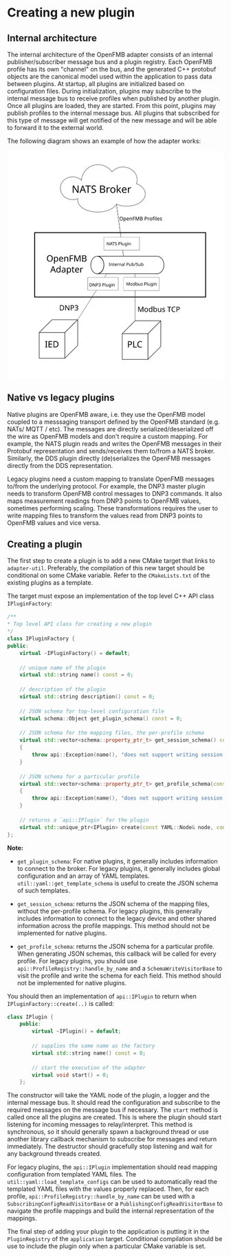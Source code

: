 # Creating a new plugin

## Internal architecture

The internal architecture of the OpenFMB adapter consists of an internal publisher/subscriber
message bus and a plugin registry. Each OpenFMB profile has its own "channel" on the bus, and
the generated C++ protobuf objects are the canonical model used within the application to pass
data between plugins. At startup, all plugins are initialized based on configuration files. 
During initialization, plugins may subscribe to the internal message bus to receive profiles
when published by another plugin. Once all plugins are loaded, they are started. From this point, 
plugins may publish profiles to the internal message bus. All plugins that subscribed for this
type of message will get notified of the new message and will be able to forward it to the external
world.

The following diagram shows an example of how the adapter works:

![Adapter acting as a protocol translator](img/protocol-translator.svg)

## Native vs legacy plugins

Native plugins are OpenFMB aware, i.e. they use the OpenFMB model coupled to a messsaging transport
defined by the OpenFMB standard (e.g. NATs/ MQTT / etc). The messages are directly serialized/deserialized 
off the wire as OpenFMB models and don't require a custom mapping. For example, the NATS plugin reads
and writes the OpenFMB messages in their Protobuf representation and sends/receives them to/from a NATS broker.
Similarly, the DDS plugin directly (de)serializes the OpenFMB messages directly from the DDS representation.

Legacy plugins need a custom mapping to translate OpenFMB messages to/from the
underlying protocol. For example, the DNP3 master plugin needs to transform
OpenFMB control messages to DNP3 commands. It also maps measurement readings
from DNP3 points to OpenFMB values, sometimes performing scaling. These
transformations requires the user to write mapping files to transform the values
read from DNP3 points to OpenFMB values and vice versa.

## Creating a plugin

The first step to create a plugin is to add a new CMake target that links to
`adapter-util`. Preferably, the compilation of this new target should be
conditional on some CMake variable. Refer to the `CMakeLists.txt` of the existing
plugins as a template.

The target must expose an implementation of the top level C++ API class `IPluginFactory`:

```cpp
/**
* Top level API class for creating a new plugin
*/
class IPluginFactory {
public:
    virtual ~IPluginFactory() = default;

    // unique name of the plugin
    virtual std::string name() const = 0;

    // description of the plugin
    virtual std::string description() const = 0;

    // JSON schema for top-level configuration file
    virtual schema::Object get_plugin_schema() const = 0;

    // JSON schema for the mapping files, the per-profile schema
    virtual std::vector<schema::property_ptr_t> get_session_schema() const
    {
        throw api::Exception(name(), "does not support writing session configuration");
    }

    // JSON schema for a particular profile
    virtual std::vector<schema::property_ptr_t> get_profile_schema(const std::string& profile) const
    {
        throw api::Exception(name(), "does not support writing session configuration");
    }

    // returns a `api::IPlugin` for the plugin
    virtual std::unique_ptr<IPlugin> create(const YAML::Node& node, const Logger& logger, message_bus_t bus) = 0;
};
```

**Note:**

- `get_plugin_schema`: 
  For native plugins, it generally includes information to connect to the
  broker. For legacy plugins, it generally includes global configuration and an
  array of YAML templates. `util::yaml::get_template_schema` is useful to create
  the JSON schema of such templates.

- `get_session_schema`: returns the JSON schema of the mapping files, without
  the per-profile schema. For legacy plugins, this generally includes
  information to connect to the legacy device and other shared information
  across the profile mappings. This method should not be
  implemented for native plugins.

- `get_profile_schema`: returns the JSON schema for a particular profile. When
  generating JSON schemas, this callback will be called for every profile. For
  legacy plugins, you should use `api::ProfileRegistry::handle_by_name` and a
  `SchemaWriteVisitorBase` to visit the profile and write the schema for each
  field. This method should not be implemented for native plugins.

You should then an implementation of `api::IPlugin` to return when `IPluginFactory::create(..)` is called:

```cpp
class IPlugin {
    public:
        virtual ~IPlugin() = default;

        // supplies the same name as the factory
        virtual std::string name() const = 0;

        // start the execution of the adapter
        virtual void start() = 0;
    };
```


The constructor will take the YAML node of the plugin, a logger and the internal message
bus. It should read the configuration and subscribe to the required messages on
the message bus if necessary. The `start` method is called once all the plugins
are created. This is where the plugin should start listening for incoming
messages to relay/interpret. This method is synchronous, so it should generally
spawn a background thread or use another library callback mechanism to subscribe
for messages and return immediately. The destructor should gracefully stop
listening and wait for any background threads created.

For legacy plugins, the `api::IPlugin` implementation should read mapping
configuration from templated YAML files. The `util::yaml::load_template_configs`
can be used to automatically read the templated YAML files with the values
properly replaced. Then, for each profile, `api::ProfileRegistry::handle_by_name`
can be used with a `SubscribingConfigReadVisitorBase` or a `PublishingConfigReadVisitorBase` to
navigate the profile mappings and build the internal representation of the
mappings.

The final step of adding your plugin to the application is putting it in the 
`PluginRegistry` of the `application` target. Conditional compilation should 
be use to include the plugin only when a particular CMake variable is set.
